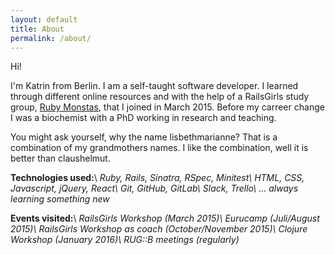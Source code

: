 ```yaml
---
layout: default
title: About
permalink: /about/
---
```


Hi!

I'm Katrin from Berlin. I am a self-taught software developer. I learned through different online resources and with the help of a RailsGirls study group, [Ruby Monstas](http://rubymonstas.org/), that I joined in March 2015.
Before my carreer change I was a biochemist with a PhD working in research and teaching.

You might ask yourself, why the name lisbethmarianne? That is a combination of my grandmothers names. I like the combination, well it is better than claushelmut.

**Technologies used:**\\
*Ruby, Rails, Sinatra, RSpec, Minitest\\
HTML, CSS, Javascript, jQuery, React\\
Git, GitHub, GitLab\\
Slack, Trello\\
... always learning something new*

**Events visited:**\\
*RailsGirls Workshop (March 2015)\\
Eurucamp (Juli/August 2015)\\
RailsGirls Workshop as coach (October/November 2015)\\
Clojure Workshop (January 2016)\\
RUG::B meetings (regularly)*
